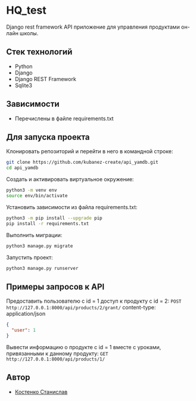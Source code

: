 # HQ_test

Django rest framework API приложение для управления продуктами он-лайн школы.

## Стек технологий
- Python
- Django
- Django REST Framework
- Sqlite3

## Зависимости
- Перечислены в файле requirements.txt

## Для запуска проекта

Клонировать репозиторий и перейти в него в командной строке:
```bash
git clone https://github.com/kubanez-create/api_yamdb.git
cd api_yamdb
```
Cоздать и активировать виртуальное окружение:
```bash
python3 -m venv env
source env/bin/activate
```
Установить зависимости из файла requirements.txt:
```bash
python3 -m pip install --upgrade pip
pip install -r requirements.txt
```
Выполнить миграции:
```bash
python3 manage.py migrate
```
Запустить проект:
```bash
python3 manage.py runserver
```

## Примеры запросов к API

Предоставить пользователю с id = 1 доступ к продукту с id = 2:
`POST   http://127.0.0.1:8000/api/products/2/grant/`
content-type: application/json
```json
{
  "user": 1
}
```

Вывести информацию о продукте с id = 1 вместе с уроками, привязанными к данному
продукту:
`GET http://127.0.0.1:8000/api/products/1/`

## Автор

- [Костенко Станислав](https://github.com/kubanez-create) 
